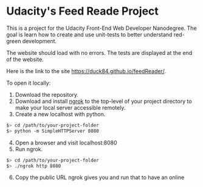 # Udacity's Feed Reade Project

This is a project for the Udacity Front-End Web Developer Nanodegree. The goal is learn how to create and use unit-tests to better understand red-green development.

The website should load with no errors. The tests are displayed at the end of the website.

Here is the link to the site https://duck84.github.io/feedReader/.

To open it locally: 
1. Download the repository.
2. Download and install [ngrok](https://ngrok.com/) to the top-level of your project directory to make your local server accessible remotely.
3. Create a new localhost with python.

  ```bash
  $> cd /path/to/your-project-folder
  $> python -m SimpleHTTPServer 8080
  ```
4. Open a browser and visit localhost:8080
5. Run ngrok.

  ``` bash
  $> cd /path/to/your-project-folder
  $> ./ngrok http 8080
  ```

6. Copy the public URL ngrok gives you and run that to have an online
